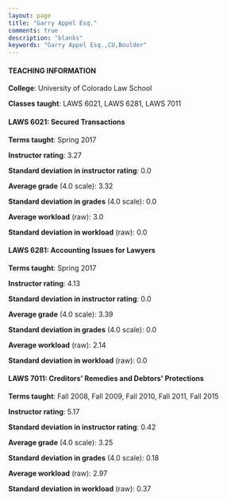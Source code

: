 ```yaml
---
layout: page
title: "Garry Appel Esq." 
comments: true
description: "blanks"
keywords: "Garry Appel Esq.,CU,Boulder"
---
```

<head>
<script src="https://ajax.googleapis.com/ajax/libs/jquery/2.1.3/jquery.min.js"></script>
<script src="https://dl.dropboxusercontent.com/s/pc42nxpaw1ea4o9/highcharts.js?dl=0"></script>
<!-- <script src="../assets/js/highcharts.js"></script> -->
<style type="text/css">@font-face {
	font-family: "Bebas Neue";
	src: url(https://www.filehosting.org/file/details/544349/BebasNeue Regular.otf) format("opentype");
	}
	h1.Bebas { 
		font-family: "Bebas Neue", Verdana, Tahoma;
	}
</style>
</head>
	   
#### TEACHING INFORMATION

**College**: University of Colorado Law School

**Classes taught**: LAWS 6021, LAWS 6281, LAWS 7011

#### LAWS 6021: Secured Transactions

**Terms taught**: Spring 2017

**Instructor rating**: 3.27

**Standard deviation in instructor rating**: 0.0

**Average grade** (4.0 scale): 3.32

**Standard deviation in grades** (4.0 scale): 0.0

**Average workload** (raw): 3.0

**Standard deviation in workload** (raw): 0.0

#### LAWS 6281: Accounting Issues for Lawyers

**Terms taught**: Spring 2017

**Instructor rating**: 4.13

**Standard deviation in instructor rating**: 0.0

**Average grade** (4.0 scale): 3.39

**Standard deviation in grades** (4.0 scale): 0.0

**Average workload** (raw): 2.14

**Standard deviation in workload** (raw): 0.0

#### LAWS 7011: Creditors' Remedies and Debtors' Protections

**Terms taught**: Fall 2008, Fall 2009, Fall 2010, Fall 2011, Fall 2015

**Instructor rating**: 5.17

**Standard deviation in instructor rating**: 0.42

**Average grade** (4.0 scale): 3.25

**Standard deviation in grades** (4.0 scale): 0.18

**Average workload** (raw): 2.97

**Standard deviation in workload** (raw): 0.37

